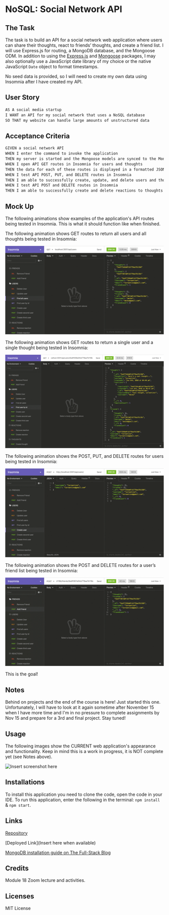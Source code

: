 # NoSQL: Social Network API

## The Task

The task is to build an API for a social network web application where users can share their thoughts, react to friends’ thoughts, and create a friend list. I will use Express.js for routing, a MongoDB database, and the Mongoose ODM. In addition to using the [Express.js](https://www.npmjs.com/package/express) and [Mongoose](https://www.npmjs.com/package/mongoose) packages, I may also optionally use a JavaScript date library of my choice or the native JavaScript `Date` object to format timestamps.

No seed data is provided, so I will need to create my own data using Insomnia after I have created my API.

## User Story

```md
AS A social media startup
I WANT an API for my social network that uses a NoSQL database
SO THAT my website can handle large amounts of unstructured data
```

## Acceptance Criteria

```md
GIVEN a social network API
WHEN I enter the command to invoke the application
THEN my server is started and the Mongoose models are synced to the MongoDB database
WHEN I open API GET routes in Insomnia for users and thoughts
THEN the data for each of these routes is displayed in a formatted JSON
WHEN I test API POST, PUT, and DELETE routes in Insomnia
THEN I am able to successfully create, update, and delete users and thoughts in my database
WHEN I test API POST and DELETE routes in Insomnia
THEN I am able to successfully create and delete reactions to thoughts and add and remove friends to a user’s friend list
```

## Mock Up

The following animations show examples of the application's API routes being tested in Insomnia. This is what it should function like when finished.

The following animation shows GET routes to return all users and all thoughts being tested in Insomnia:

![Demo of GET routes to return all users and all thoughts being tested in Insomnia.](./Assets/18-nosql-homework-demo-01.gif)

The following animation shows GET routes to return a single user and a single thought being tested in Insomnia:

![Demo that shows GET routes to return a single user and a single thought being tested in Insomnia.](./Assets/18-nosql-homework-demo-02.gif)

The following animation shows the POST, PUT, and DELETE routes for users being tested in Insomnia:

![Demo that shows the POST, PUT, and DELETE routes for users being tested in Insomnia.](./Assets/18-nosql-homework-demo-03.gif)

The following animation shows the POST and DELETE routes for a user’s friend list being tested in Insomnia:

![Demo that shows the POST and DELETE routes for a user’s friend list being tested in Insomnia.](./Assets/18-nosql-homework-demo-04.gif)

This is the goal! 

## Notes

Behind on projects and the end of the course is here! Just started this one. Unfortunately, I will have to look at it again sometime after November 15 when I have more time and I'm in no pressure to complete assignments by Nov 15 and prepare for a 3rd and final project. Stay tuned! 

## Usage

The following images show the CURRENT web application's appearance and functionality. Keep in mind this is a work in progress, it is NOT complete yet (see Notes above).

![Insert screenshot here]() 

## Installations

To install this application you need to clone the code, open the code in your IDE. To run this application, enter the following in the terminal: ```npm install``` & ```npm start```.

## Links

[Repository](https://github.com/Gera1313/18-social-network)

[Deployed Link](Insert here when available)

[MongoDB installation guide on The Full-Stack Blog](https://coding-boot-camp.github.io/full-stack/mongodb/how-to-install-mongodb)

## Credits

Module 18 Zoom lecture and activities.

## Licenses

MIT License